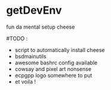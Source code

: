 # getDevEnv
fun da mental setup cheese

#TODO : 
- script to automatically install cheese
- bsdmainutils
- awesome bashrc config available
- cowsay and pixel art nonsense
- ecpgpp logo somewhere to put
- et voila !
